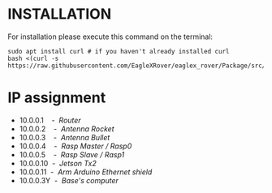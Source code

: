# **INSTALLATION**
For installation please execute this command on the terminal:

```
sudo apt install curl # if you haven't already installed curl
bash <(curl -s https://raw.githubusercontent.com/EagleXRover/eaglex_rover/Package/src/installation/setup.sh)
```

# **IP assignment**


- 10.0.0.1 &nbsp; &nbsp;-&nbsp; *Router*
- 10.0.0.2 &nbsp; &nbsp;-&nbsp; *Antenna Rocket*
- 10.0.0.3 &nbsp; &nbsp;-&nbsp; *Antenna Bullet*
- 10.0.0.4 &nbsp; &nbsp;-&nbsp; *Rasp Master / Rasp0*
- 10.0.0.5 &nbsp; &nbsp;-&nbsp; *Rasp Slave / Rasp1*
- 10.0.0.10 &nbsp;-&nbsp; *Jetson Tx2*
- 10.0.0.11 &nbsp;-&nbsp; *Arm Arduino Ethernet shield*
- 10.0.0.3Y &nbsp;-&nbsp; *Base's computer*

&nbsp;

